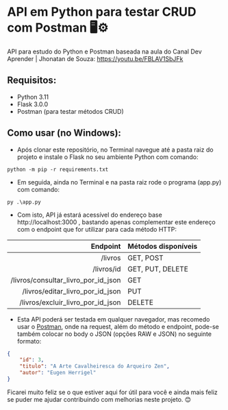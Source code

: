 # **API em Python para testar CRUD com Postman** 🖥️⚙️

API para estudo do Python e Postman baseada na aula do Canal Dev Aprender | Jhonatan de Souza: https://youtu.be/FBLAV1SbJFk

## Requisitos:
- Python 3.11
- Flask 3.0.0
- Postman (para testar métodos CRUD)

## Como usar (no Windows):
- Após clonar este repositório, no Terminal navegue até a pasta raiz do projeto e instale o Flask no seu ambiente Python com comando:

```
python -m pip -r requirements.txt
```
- Em seguida, ainda no Terminal e na pasta raiz rode o programa (app.py) com comando:

```
py .\app.py 
```
- Com isto, API já estará acessível do endereço base http://localhost:3000 , bastando apenas complementar este endereço com o endpoint que for utilizar para cada método HTTP:

| Endpoint | Métodos disponíveis |
|-----:|---------------|
|/livros|GET, POST|
|/livros/id|GET, PUT, DELETE|
|/livros/consultar_livro_por_id_json|GET|
|/livros/editar_livro_por_id_json|PUT|
|/livros/excluir_livro_por_id_json|DELETE|

- Esta API poderá ser testada em qualquer navegador, mas recomedo usar o [Postman](https://www.postman.com/), onde na request, além do método e endpoint, pode-se também colocar no body o JSON (opções RAW e JSON) no seguinte formato:

```json
{
    "id": 3,
    "titulo": "A Arte Cavalheiresca do Arqueiro Zen",
    "autor": "Eugen Herrigel"
}
```

Ficarei muito feliz se o que estiver aqui for útil para você e ainda mais feliz se puder me ajudar contribuindo com melhorias neste projeto. 😊